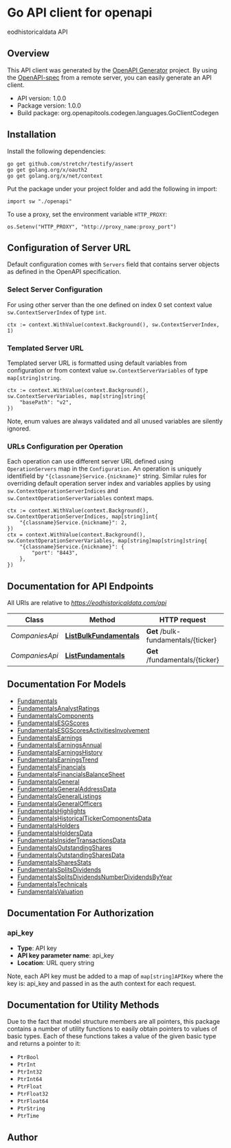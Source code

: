 # Go API client for openapi

eodhistoricaldata API

## Overview
This API client was generated by the [OpenAPI Generator](https://openapi-generator.tech) project.  By using the [OpenAPI-spec](https://www.openapis.org/) from a remote server, you can easily generate an API client.

- API version: 1.0.0
- Package version: 1.0.0
- Build package: org.openapitools.codegen.languages.GoClientCodegen

## Installation

Install the following dependencies:

```shell
go get github.com/stretchr/testify/assert
go get golang.org/x/oauth2
go get golang.org/x/net/context
```

Put the package under your project folder and add the following in import:

```golang
import sw "./openapi"
```

To use a proxy, set the environment variable `HTTP_PROXY`:

```golang
os.Setenv("HTTP_PROXY", "http://proxy_name:proxy_port")
```

## Configuration of Server URL

Default configuration comes with `Servers` field that contains server objects as defined in the OpenAPI specification.

### Select Server Configuration

For using other server than the one defined on index 0 set context value `sw.ContextServerIndex` of type `int`.

```golang
ctx := context.WithValue(context.Background(), sw.ContextServerIndex, 1)
```

### Templated Server URL

Templated server URL is formatted using default variables from configuration or from context value `sw.ContextServerVariables` of type `map[string]string`.

```golang
ctx := context.WithValue(context.Background(), sw.ContextServerVariables, map[string]string{
	"basePath": "v2",
})
```

Note, enum values are always validated and all unused variables are silently ignored.

### URLs Configuration per Operation

Each operation can use different server URL defined using `OperationServers` map in the `Configuration`.
An operation is uniquely identifield by `"{classname}Service.{nickname}"` string.
Similar rules for overriding default operation server index and variables applies by using `sw.ContextOperationServerIndices` and `sw.ContextOperationServerVariables` context maps.

```
ctx := context.WithValue(context.Background(), sw.ContextOperationServerIndices, map[string]int{
	"{classname}Service.{nickname}": 2,
})
ctx = context.WithValue(context.Background(), sw.ContextOperationServerVariables, map[string]map[string]string{
	"{classname}Service.{nickname}": {
		"port": "8443",
	},
})
```

## Documentation for API Endpoints

All URIs are relative to *https://eodhistoricaldata.com/api*

Class | Method | HTTP request | Description
------------ | ------------- | ------------- | -------------
*CompaniesApi* | [**ListBulkFundamentals**](docs/CompaniesApi.md#listbulkfundamentals) | **Get** /bulk-fundamentals/{ticker} | 
*CompaniesApi* | [**ListFundamentals**](docs/CompaniesApi.md#listfundamentals) | **Get** /fundamentals/{ticker} | 


## Documentation For Models

 - [Fundamentals](docs/Fundamentals.md)
 - [FundamentalsAnalystRatings](docs/FundamentalsAnalystRatings.md)
 - [FundamentalsComponents](docs/FundamentalsComponents.md)
 - [FundamentalsESGScores](docs/FundamentalsESGScores.md)
 - [FundamentalsESGScoresActivitiesInvolvement](docs/FundamentalsESGScoresActivitiesInvolvement.md)
 - [FundamentalsEarnings](docs/FundamentalsEarnings.md)
 - [FundamentalsEarningsAnnual](docs/FundamentalsEarningsAnnual.md)
 - [FundamentalsEarningsHistory](docs/FundamentalsEarningsHistory.md)
 - [FundamentalsEarningsTrend](docs/FundamentalsEarningsTrend.md)
 - [FundamentalsFinancials](docs/FundamentalsFinancials.md)
 - [FundamentalsFinancialsBalanceSheet](docs/FundamentalsFinancialsBalanceSheet.md)
 - [FundamentalsGeneral](docs/FundamentalsGeneral.md)
 - [FundamentalsGeneralAddressData](docs/FundamentalsGeneralAddressData.md)
 - [FundamentalsGeneralListings](docs/FundamentalsGeneralListings.md)
 - [FundamentalsGeneralOfficers](docs/FundamentalsGeneralOfficers.md)
 - [FundamentalsHighlights](docs/FundamentalsHighlights.md)
 - [FundamentalsHistoricalTickerComponentsData](docs/FundamentalsHistoricalTickerComponentsData.md)
 - [FundamentalsHolders](docs/FundamentalsHolders.md)
 - [FundamentalsHoldersData](docs/FundamentalsHoldersData.md)
 - [FundamentalsInsiderTransactionsData](docs/FundamentalsInsiderTransactionsData.md)
 - [FundamentalsOutstandingShares](docs/FundamentalsOutstandingShares.md)
 - [FundamentalsOutstandingSharesData](docs/FundamentalsOutstandingSharesData.md)
 - [FundamentalsSharesStats](docs/FundamentalsSharesStats.md)
 - [FundamentalsSplitsDividends](docs/FundamentalsSplitsDividends.md)
 - [FundamentalsSplitsDividendsNumberDividendsByYear](docs/FundamentalsSplitsDividendsNumberDividendsByYear.md)
 - [FundamentalsTechnicals](docs/FundamentalsTechnicals.md)
 - [FundamentalsValuation](docs/FundamentalsValuation.md)


## Documentation For Authorization



### api_key

- **Type**: API key
- **API key parameter name**: api_key
- **Location**: URL query string

Note, each API key must be added to a map of `map[string]APIKey` where the key is: api_key and passed in as the auth context for each request.


## Documentation for Utility Methods

Due to the fact that model structure members are all pointers, this package contains
a number of utility functions to easily obtain pointers to values of basic types.
Each of these functions takes a value of the given basic type and returns a pointer to it:

* `PtrBool`
* `PtrInt`
* `PtrInt32`
* `PtrInt64`
* `PtrFloat`
* `PtrFloat32`
* `PtrFloat64`
* `PtrString`
* `PtrTime`

## Author



